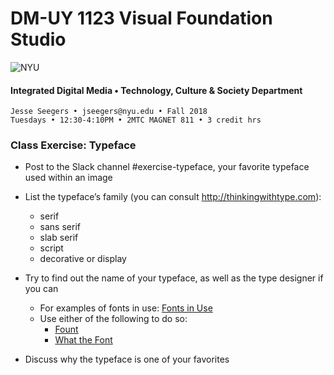 # DM-UY 1123 Visual Foundation Studio

![NYU](C:/Users/Jesse%20Seegers/Desktop/NYU%20VFS/DM-1123-B-VFS-FA18-SEEGERS/nyu_soe_logo.png)

#### Integrated Digital Media • Technology, Culture & Society Department 

```
Jesse Seegers • jseegers@nyu.edu • Fall 2018 
Tuesdays • 12:30-4:10PM • 2MTC MAGNET 811 • 3 credit hrs
```

### Class Exercise: Typeface

* Post to the Slack channel #exercise-typeface, your favorite typeface used within an image

* List the typeface’s family (you can consult http://thinkingwithtype.com):
  * serif
  * sans serif
  * slab serif
  * script
  * decorative or display

* Try to find out the name of your typeface, as well as the type designer if you can
  * For examples of fonts in use: [Fonts in Use](http://fontsinuse.com/)
  * Use either of the following to do so: 
     * [Fount](http://fount.artequalswork.com)
     * [What the Font](http://new.myfonts.com/WhatTheFont/)

* Discuss why the typeface is one of your favorites

